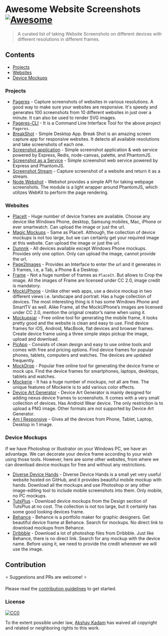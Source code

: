 # Awesome Website Screenshots [![Awesome](https://cdn.rawgit.com/sindresorhus/awesome/d7305f38d29fed78fa85652e3a63e154dd8e8829/media/badge.svg)](https://github.com/deadcoder0904/awesome-website-screenshots)

> A curated list of taking Website Screenshots on different devices with different resolutions in different frames.

## Contents

- [Projects](#projects)
- [Websites](#websites)
- [Device Mockups](#device-mockups)

### Projects

- [Pageres](https://github.com/sindresorhus/pageres) - Capture screenshots of websites in various resolutions. A good way to make sure your websites are responsive. It's speedy and generates 100 screenshots from 10 different websites in just over a minute. It can also be used to render SVG images.
- [Pageres-CLI](https://github.com/sindresorhus/pageres-cli) - It is a Command Line Interface Tool for the above project `Pageres`.
- [BreakShot](https://github.com/victorferraz/break-shot) - Simple Desktop App. Break Shot is an amazing screen capture app for responsive websites. It detects all available resolutions and take screenshots of each one.
- [Screenshot application](https://github.com/visionmedia/screenshot-app) - Simple screenshot application & web service powered by Express, Redis, node-canvas, palette, and PhantomJS.
- [Screenshot as a Service](https://github.com/fzaninotto/screenshot-as-a-service) - Simple screenshot web service powered by Express and PhantomJS.
- [Screenshot Stream](https://github.com/kevva/screenshot-stream) - Capture screenshot of a website and return it as a stream.
- [Node Webshot](https://github.com/brenden/node-webshot) - Webshot provides a simple API for taking webpage screenshots. The module is a light wrapper around PhantomJS, which utilizes WebKit to perform the page rendering.

### Websites

- [PlaceIt](https://placeit.net/) - Huge number of device frames are available. Choose any device like Windows Phone, desktop, Samsung mobiles, Mac, iPhone or ever smartwatch. Can upload the image or just the url.
- [Magic Mockups](http://magicmockups.com/) - Same as PlaceIt. Although, the collection of device mockups is not too large, but we can certainly get your required image at this website. Can upload the image or just the url.
- [Dunnnk](http://dunnnk.com/) - All devices available except Windows Phone mockups. Provides only one option. Only can upload the image, cannot provide the url.
- [Page2Images](http://www.page2images.com/home/) - Provides an Interface to enter the url and it generates in 3 frames, i.e, a Tab, a Phone & a Desktop.
- [Frame](http://frame.lab25.co.uk/categories) - Not a huge number of frames as `PlaceIt`. But allows to Crop the image. All the images of Frame are licensed under CC 2.0, image credit is mandatory.
- [MockUPhone](http://mockuphone.com/) - Unlike other web apps, use a device mockup in two different views i.e. landscape and portrait. Has a huge collection of devices. The most interesting thing is it has some Windows Phone and SmartTV as well. Alike Frame, all the MockUPhone’s images are licensed under CC 2.0, mention the original creator’s name when using it.
- [Mockupsjar](http://mockupsjar.com/) - Free online tool for generating the mobile frame, it looks pretty good and the website is clean and easy to use. Find device frames for iOS, Android, MacBook, flat devices and browser frames. Create device frame using a three simple steps pickup the image, upload and download.
- [PicApp](http://picapp.net/) - Consists of clean design and easy to use online tools and comes with free and pricing options. Find device frames for popular phones, tablets, computers and watches. The devices are updated frequently.
- [MockDrop](http://mockdrop.io/) - Popular free online tool for generating the device frame or mock ups. Find the device frames for smartphones, laptops, desktops, tablets and watches.
- [Mockerie](https://mockerie.io/) - It has a huge number of mockups, not all are free. The unique features of Mockerie is to add various color effects.
- [Device Art Generator](http://developer.android.com/distribute/tools/promote/device-art.html) - Device Art Generator is mainly designed for adding nexus device frames to screenshots. It comes with a very small collection of devices. Has Android Wear device. The only restriction is to upload a PNG image. Other formats are not supported by Device Art Generator.
- [Am I Responsive](http://ami.responsivedesign.is/) - Gives all the devices from Phone, Tablet, Laptop, Desktop in 1 image.

### Device Mockups

If we have Photoshop or Illustrator on your Windows PC, we have an advantage. We can decorate your device frame according to your wish using those tools. However, here are some other websites, from where we can download device mockups for free and without any restrictions.

- [Diverse Device Hands](http://facebook.github.io/design/handskit.html) - Diverse Device Hands is a small yet very useful website hosted on GitHub, and it provides beautiful mobile mockup with hands. Download all the mockups and use Photoshop or any other image-editing tool to include mobile screenshots into them. Only mobile, no PC mockups.
- [TutsPlus](http://design.tutsplus.com/) - Download device mockups from the Design section of TutsPlus at no cost. The collection is not too large, but it certainly has some good looking devices frame.
- [Behance](https://behance.net) - Behance is a portfolio maker for graphic designers. Get beautiful device frame at Behance. Search for mockups. No direct link to download mockups from Behance.
- [Dribbble](https://dribbble.com/) - Download a lot of photoshop files from Dribbble. Just like Behance, there is no direct link. Search for any mockup with the device name. Before using it, we need to provide the credit whenever we will use the image.

## Contribution

:star: Suggestions and PRs are welcome! :star:

Please read the [contribution guidelines](./contributing.md) to get started.

### License

[![CC0](http://mirrors.creativecommons.org/presskit/buttons/88x31/svg/cc-zero.svg)](https://creativecommons.org/publicdomain/zero/1.0/)

To the extent possible under law, [Akshay Kadam](https://github.com/deadcoder0904) has waived all copyright and related or neighboring rights to this work.
